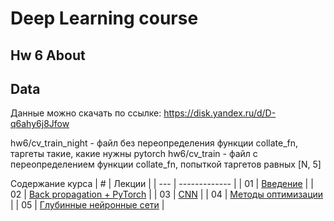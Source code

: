 # Deep Learning course

## Hw 6 About
## Data
Данные можно скачать по ссылке: https://disk.yandex.ru/d/D-q6ahy6j8Jfow

hw6/cv_train_night - файл без переопределения функции collate_fn, таргеты такие, какие нужны pytorch
hw6/cv_train - файл с переопределением функции collate_fn, попыткой таргетов равных [N, 5]

Содержание курса
| # | Лекции  |
| --- | ------------- |
| 01 | [Введение](autumnt_2023_lectures/lecture1)  |
| 02 | [Back propagation + PyTorch](autumnt_2023_lectures/lecture2)  |
| 03 | [CNN](autumnt_2023_lectures/lecture3)  |
| 04 | [Методы оптимизации](autumnt_2023_lectures/lecture4)  |
| 05 | [Глубинные нейронные сети](autumnt_2023_lectures/lecture5)  |
